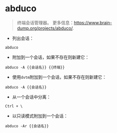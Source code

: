 # abduco

> 终端会话管理器。
> 更多信息：<https://www.brain-dump.org/projects/abduco/>.

- 列出会话：

`abduco`

- 附加到一个会话，如果不存在则新建它：

`abduco -A {{会话名}} {{终端}}`

- 使用`dvtm`附加到一个会话，如果不存在则新建它：

`abduco -A {{会话名}}`

- 从一个会话中分离：

`Ctrl + \`

- 以只读模式附加到一个会话：

`abduco -Ar {{会话名}}`
